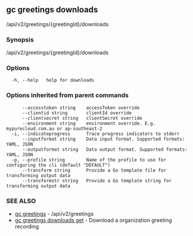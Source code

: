 ## gc greetings downloads

/api/v2/greetings/{greetingId}/downloads

### Synopsis

/api/v2/greetings/{greetingId}/downloads

### Options

```
  -h, --help   help for downloads
```

### Options inherited from parent commands

```
      --accesstoken string    accessToken override
      --clientid string       clientId override
      --clientsecret string   clientSecret override
      --environment string    environment override. E.g. mypurecloud.com.au or ap-southeast-2
  -i, --indicateprogress      Trace progress indicators to stderr
      --inputformat string    Data input format. Supported formats: YAML, JSON
      --outputformat string   Data output format. Supported formats: YAML, JSON
  -p, --profile string        Name of the profile to use for configuring the cli (default "DEFAULT")
      --transform string      Provide a Go template file for transforming output data
      --transformstr string   Provide a Go template string for transforming output data
```

### SEE ALSO

* [gc greetings](gc_greetings.html)	 - /api/v2/greetings
* [gc greetings downloads get](gc_greetings_downloads_get.html)	 - Download a organization greeting recording


